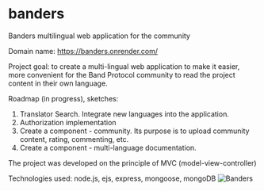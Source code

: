 # banders
Banders multilingual web application for the community

Domain name: https://banders.onrender.com/

Project goal: to create a multi-lingual web application to make it easier, more convenient for the Band Protocol community to read the project content in their own language.

Roadmap (in progress), sketches:

1. Translator Search. Integrate new languages into the application.
2. Authorization implementation
3. Create a component - community. Its purpose is to upload community content, rating, commenting, etc.
4. Create a component - multi-language documentation.


The project was developed on the principle of MVC (model-view-controller)

Technologies used: node.js, ejs, express, mongoose, mongoDB
![Banders](https://github.com/IvanEr-ui/banders/assets/79088192/f40e7890-1d62-40ba-8950-528030590c1e)
